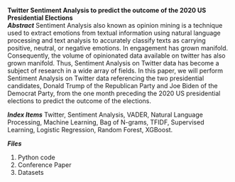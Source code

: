 **Twitter Sentiment Analysis to predict the outcome of the 2020 US Presidential Elections**  
***Abstract*** 
Sentiment Analysis also known as opinion mining is a technique used to extract emotions from textual information using
natural language processing and text analysis to accurately classify texts as carrying positive, neutral, or negative emotions. In
engagement has grown manifold. Consequently, the volume of opinionated data available on twitter has also grown manifold.
Thus, Sentiment Analysis on Twitter data has become a subject of research in a wide array of fields. In this paper, we will perform
Sentiment Analysis on Twitter data referencing the two presidential candidates, Donald Trump of the Republican Party
and Joe Biden of the Democrat Party, from the one month preceding the 2020 US presidential elections to predict the
outcome of the elections. 

***Index Items*** 
Twitter, Sentiment Analysis, VADER, Natural Language Processing, Machine Learning, Bag of N-grams, TFIDF,
Supervised Learning, Logistic Regression, Random Forest, XGBoost.

***Files***
1. Python code
2. Conference Paper
3. Datasets
